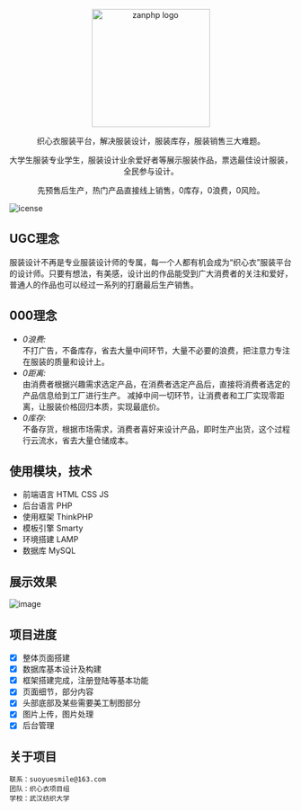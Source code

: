 <p align="center">
    <img src="https://github.com/suoyuesmile/zxyClothPat/raw/master/Show/zxylog.png" alt="zanphp logo" width="210" height="210">
</p>
<p align="center">
织心衣服装平台，解决服装设计，服装库存，服装销售三大难题。
</p>
<p align="center">
大学生服装专业学生，服装设计业余爱好者等展示服装作品，票选最佳设计服装，全民参与设计。
</p>
<p align="center">
先预售后生产，热门产品直接线上销售，0库存，0浪费，0风险。
</p>

![icense](https://img.shields.io/badge/license-apache2.4-green.svg)


## UGC理念  
服装设计不再是专业服装设计师的专属，每一个人都有机会成为“织心衣”服装平台的设计师。只要有想法，有美感，设计出的作品能受到广大消费者的关注和爱好，普通人的作品也可以经过一系列的打磨最后生产销售。  

## 000理念   

- *0浪费:*   
不打广告，不备库存，省去大量中间环节，大量不必要的浪费，把注意力专注在服装的质量和设计上。
- *0距离:*   
由消费者根据兴趣需求选定产品，在消费者选定产品后，直接将消费者选定的产品信息给到工厂进行生产。
减掉中间一切环节，让消费者和工厂实现零距离，让服装价格回归本质，实现最底价。
- *0库存:*   
不备存货，根据市场需求，消费者喜好来设计产品，即时生产出货，这个过程行云流水，省去大量仓储成本。

## 使用模块，技术   

- 前端语言  HTML  CSS  JS 
- 后台语言  PHP 
- 使用框架  ThinkPHP
- 模板引擎  Smarty
- 环境搭建  LAMP
- 数据库 MySQL

## 展示效果

![image](https://github.com/suoyuesmile/zxyClothPat/raw/master/Show/show.gif)


## 项目进度

- [x] 整体页面搭建
- [x] 数据库基本设计及构建
- [x] 框架搭建完成，注册登陆等基本功能
- [x] 页面细节，部分内容
- [x] 头部底部及某些需要美工制图部分
- [x] 图片上传，图片处理
- [x] 后台管理

## 关于项目   

    联系：suoyuesmile@163.com
    团队：织心衣项目组
    学校：武汉纺织大学







